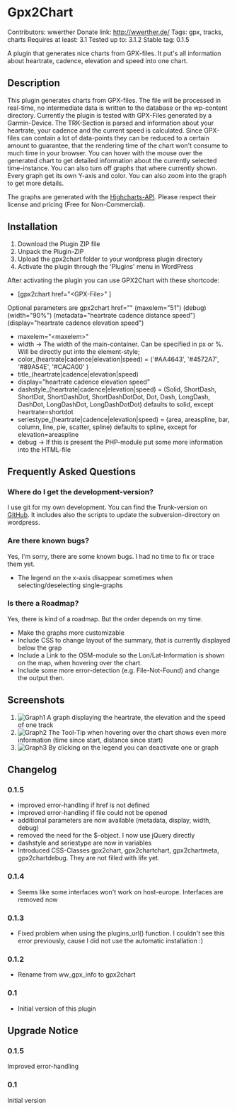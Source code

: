 # Gpx2Chart #

Contributors: wwerther
Donate link: http://wwerther.de/
Tags: gpx, tracks, charts
Requires at least: 3.1
Tested up to: 3.1.2
Stable tag: 0.1.5

A plugin that generates nice charts from GPX-files. It put's all information about heartrate, cadence, elevation and speed into one chart. 

## Description ##

This plugin generates charts from GPX-files. The file will be processed in real-time, no intermediate data is written to the database or the wp-content directory. Currently the plugin is tested with GPX-Files generated by a Garmin-Device.
The TRK-Section is parsed and information about your heartrate, your cadence and the current speed is calculated. Since GPX-files can contain a lot of data-points they can be reduced to a certain amount to guarantee, that the rendering time of the chart won't consume to much time in your browser.
You can hover with the mouse over the generated chart to get detailed information about the currently selected time-instance. You can also turn off graphs that where currently shown. Every graph get its own Y-axis and color.
You can also zoom into the graph to get more details.

The graphs are generated with the [Highcharts-API](http://www.highcharts.com/). Please respect their license and pricing (Free for Non-Commercial).

## Installation ##

1. Download the Plugin ZIP file
1. Unpack the Plugin-ZIP
1. Upload the gpx2chart folder to your wordpress plugin directory
1. Activate the plugin through the 'Plugins' menu in WordPress

After activating the plugin you can use GPX2Chart with these shortcode:

* \[gpx2chart href="\<GPX-File\>" \]

Optional parameters are
gpx2chart href="<GPX-Source>" (maxelem="51") (debug) (width="90%") (metadata="heartrate cadence distance speed") (display="heartrate cadence elevation speed")

* maxelem="\<maxelem\>"
* width	\-\> The width of the main-container. Can be specified in px or %. Will be directly put into the element-style;
* color\_(heartrate|cadence|elevation|speed) = ('#AA4643', '#4572A7', '#89A54E', '#CACA00' )
* title\_(heartrate|cadence|elevation|speed)
* display="heartrate cadence elevation speed"
* dashstyle\_(heartrate|cadence|elevation|speed) = (Solid, ShortDash, ShortDot, ShortDashDot, ShortDashDotDot, Dot, Dash, LongDash, DashDot, LongDashDot, LongDashDotDot) defaults to solid, except heartrate=shortdot
* seriestype\_(heartrate|cadence|elevation|speed) = (area, areaspline, bar, column, line, pie, scatter, spline) defaults to spline, except for elevation=areaspline
* debug \-\> If this is present the PHP-module put some more information into the HTML-file

## Frequently Asked Questions ##

### Where do I get the development-version? ###

I use git for my own development. You can find the Trunk-version on [GitHub](https://github.com/wwerther/Wordpress-GPX-Plugin). It includes also the scripts to update the subversion-directory on wordpress.

### Are there known bugs? ###

Yes, I'm sorry, there are some known bugs. I had no time to fix or trace them yet.

* The legend on the x-axis disappear sometimes when selecting/deselecting single-graphs

### Is there a Roadmap? ###

Yes, there is kind of a roadmap. But the order depends on my time.

* Make the graphs more customizable
* Include CSS to change layout of the summary, that is currently displayed below the grap
* Include a Link to the OSM-module so the Lon/Lat-Information is shown on the map, when hovering over the chart.
* Include some more error-detection (e.g. File-Not-Found) and change the output then.

## Screenshots ##

1. ![Graph1][screenshot1] A graph displaying the heartrate, the elevation and the speed of one track
2. ![Graph2][screenshot2] The Tool-Tip when hovering over the chart shows even more information (time since start, distance since start)
3. ![Graph3][screenshot3] By clicking on the legend you can deactivate one or graph

## Changelog ##

### 0.1.5 ###

* improved error-handling if href is not defined
* improved error-handling if file could not be opened
* additional parameters are now available (metadata, display, width, debug)
* removed the need for the $-object. I now use jQuery directly
* dashstyle and seriestype are now in variables
* Introduced CSS-Classes gpx2chart, gpx2chartchart, gpx2chartmeta, gpx2chartdebug. They are not filled with life yet.

### 0.1.4 ###

* Seems like some interfaces won't work on host-europe. Interfaces are removed now

### 0.1.3 ###

* Fixed problem when using the plugins\_url() function. I couldn't see this error previously, cause I did not use the automatic installation :)

### 0.1.2 ###

* Rename from ww\_gpx\_info to gpx2chart

### 0.1 ###

* Initial version of this plugin

## Upgrade Notice ##

### 0.1.5 ###

Improved error-handling

### 0.1 ###

Initial version

[screenshot1]: https://github.com/wwerther/Wordpress-GPX-Plugin/raw/master/screenshots/screenshot-1.png "Graph1"
[screenshot2]: https://github.com/wwerther/Wordpress-GPX-Plugin/raw/master/screenshots/screenshot-2.png "Graph2"
[screenshot3]: https://github.com/wwerther/Wordpress-GPX-Plugin/raw/master/screenshots/screenshot-3.png "Graph3"

